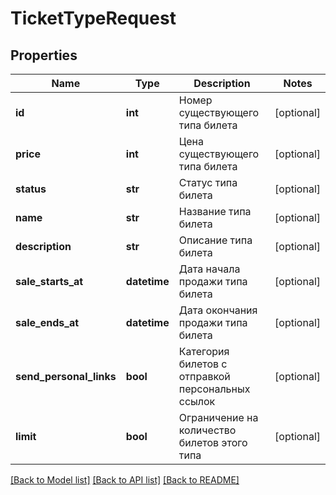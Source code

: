 # TicketTypeRequest

## Properties
Name | Type | Description | Notes
------------ | ------------- | ------------- | -------------
**id** | **int** | Номер существующего типа билета | [optional] 
**price** | **int** | Цена существующего типа билета | [optional] 
**status** | **str** | Статус типа билета | [optional] 
**name** | **str** | Название типа билета | [optional] 
**description** | **str** | Описание типа билета | [optional] 
**sale_starts_at** | **datetime** | Дата начала продажи типа билета | [optional] 
**sale_ends_at** | **datetime** | Дата окончания продажи типа билета | [optional] 
**send_personal_links** | **bool** | Категория билетов с отправкой персональных ссылок | [optional] 
**limit** | **bool** | Ограничение на количество билетов этого типа | [optional] 

[[Back to Model list]](../README.md#documentation-for-models) [[Back to API list]](../README.md#documentation-for-api-endpoints) [[Back to README]](../README.md)

